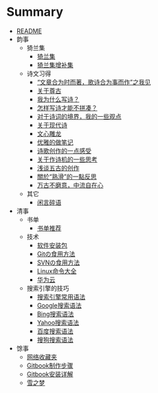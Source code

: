# Summary

- [README](README.md)
- 韵事
  - 猗兰集
    - [猗兰集](韵事/猗兰集/猗兰集.md)
    - [猗兰集增补集](韵事/猗兰集/猗兰集增补集.md)
  - 诗文习得
    - [“文章合为时而著，歌诗合为事而作”之我见](韵事/诗文习得/01“文章合为时而著，歌诗合为事而作”之我见.md)
    - [关于尊古](韵事/诗文习得/02尊古.md)
    - [我为什么写诗？](韵事/诗文习得/03我为什么写诗？.md)
    - [怎样写诗才能不拼凑？](韵事/诗文习得/04怎样写诗才能不拼凑？.md)
    - [对于诗词的境界，我的一些观点](韵事/诗文习得/05对于诗词的境界，我的一些观点.md)
    - [关于现代诗](韵事/诗文习得/06关于现代诗.md)
    - [文心雕龙](韵事/诗文习得/07文心雕龙.md)
    - [优雅的做笔记](韵事/诗文习得/08一种优雅の笔记方式.md)
    - [诗歌创作的一点感受](韵事/诗文习得/09诗歌创作的一点感受.md)
    - [关于作诗机的一些思考](韵事/诗文习得/10关于作诗机的一些思考.md)
    - [浅谈五古的创作](韵事/诗文习得/11浅谈五古的创作.md)
    - [關於“熟滑”的一點反思](韵事/诗文习得/12關於“熟滑”的一點反思.md)
    - [万古不磨意，中流自在心](韵事/诗文习得/13万古不磨意，中流自在心.md)
  - 其它
    - [闲言碎语](韵事/其它/闲言碎语.md)
- 清事
  - 书单
    - [书单推荐](清事/书单/书单.md)
  - 技术
    - [软件安装包](清事/技术/software-download.md)
    - [Gitの食用方法](清事/技术/Gitの食用方法.md)
    - [SVNの食用方法](清事/技术/SVNの食用方法.md)
    - [Linux命令大全](https://www.linuxcool.com/)
    - [华为云](https://www.huaweicloud.com/)
  - 搜索引擎的技巧
    - [搜索引擎常用语法](清事/搜索引擎的技巧/常用语法.md)
    - [Google搜索语法](清事/搜索引擎的技巧/Google搜索语法.md)
    - [Bing搜索语法](清事/搜索引擎的技巧/Bing搜索语法.md)
    - [Yahoo搜索语法](清事/搜索引擎的技巧/Yahoo搜索语法.md)
    - [百度搜索语法](清事/搜索引擎的技巧/百度搜索语法.md)
    - [搜狗搜索语法](清事/搜索引擎的技巧/搜狗搜索语法.md)
- 馀事
  - [网络收藏夹](馀事/网络收藏夹.md)
  - [Gitbook制作步骤](https://zhuanlan.zhihu.com/p/34946169)
  - [Gitbook安装详解](https://blog.csdn.net/qq_43528771/article/details/107949010)
  - [雪之梦](https://blog.snowdreams1006.cn/)
